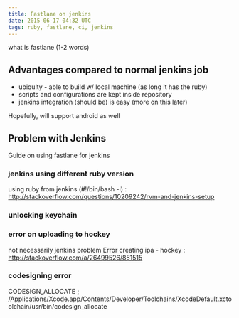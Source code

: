 ```yaml
---
title: Fastlane on jenkins
date: 2015-06-17 04:32 UTC
tags: ruby, fastlane, ci, jenkins
---
```


what is fastlane (1-2 words)

## Advantages compared to normal jenkins job
* ubiquity - able to build w/ local machine (as long it has the ruby)
* scripts and configurations are kept inside repository
* jenkins integration (should be) is easy (more on this later)

Hopefully, will support android as well

## Problem with Jenkins

Guide on using fastlane for jenkins

### jenkins using different ruby version
using ruby from jenkins (#!/bin/bash -l) : http://stackoverflow.com/questions/10209242/rvm-and-jenkins-setup

### unlocking keychain


### error on uploading to hockey
not necessarily jenkins problem
Error creating ipa - hockey : http://stackoverflow.com/a/26499526/851515

### codesigning error
CODESIGN_ALLOCATE ; /Applications/Xcode.app/Contents/Developer/Toolchains/XcodeDefault.xctoolchain/usr/bin/codesign_allocate

